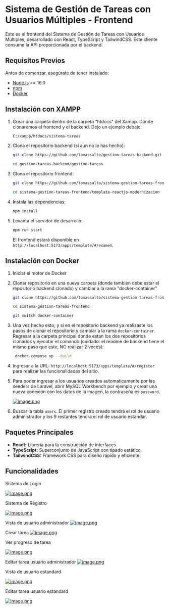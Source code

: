 # Sistema de Gestión de Tareas con Usuarios Múltiples - Frontend

Este es el frontend del Sistema de Gestión de Tareas con Usuarios Múltiples, desarrollado con React, TypeScript y TailwindCSS. Este cliente consume la API proporcionada por el backend.

## Requisitos Previos

Antes de comenzar, asegúrate de tener instalado:

- [Node.js](https://nodejs.org/) >= 16.0
- [npm](https://www.npmjs.com/)
- [Docker](https://docs.docker.com/desktop/setup/install/windows-install/)

## Instalación con XAMPP

1. Crear una carpeta dentro de la carpeta "htdocs" del Xampp. Donde clonaremos el frontend y el backend. Dejo un ejemplo debajo:

   ```bash
   C:/xampp/htdocs/sistema-tareas
   ```

2. Clona el repositorio backend (si aun no lo has hecho):

   ```bash
   git clone https://github.com/tomassalto/gestion-tareas-backend.git

   cd gestion-tareas-backend/gestion-tareas
   ```

3. Clona el repositorio frontend:

   ```bash
   git clone https://github.com/tomassalto/sistema-gestion-tareas-frontend.git

   cd sistema-gestion-tareas-frontend/template-reactjs-modernizacion
   ```

4. Instala las dependencias:

   ```bash
   npm install
   ```

5. Levanta el servidor de desarrollo:

   ```bash
   npm run start
   ```

   El frontend estará disponible en `http://localhost:5173/apps/template/#/examen`.

## Instalación con Docker

1. Iniciar el motor de Docker

2. Clonar repositorio en una nueva carpeta (donde también debe estar el repositorio backend clonado) y cambiar a la rama "docker-container"

   ```bash
   git clone https://github.com/tomassalto/sistema-gestion-tareas-frontend.git

   cd sistema-gestion-tareas-frontend

   git switch docker-container
   ```

3. Una vez hecho esto, y si en el repositorio backend ya realizaste los pasos de clonar el repositorio y cambiar a la rama `docker-container`. Regresar a la carpeta principal donde estan los dos repositorios clonados y ejecutar el comando (cuidado: el readme de backend tiene el mismo paso que este, NO realizar 2 veces):

   ```bash
    docker-compose up --build
   ```

4. Ingresar a la URL: `http://localhost:5173/apps/template/#/register` para realizar las funcionalidades del sitio.

5. Para poder ingresar a los usuarios creados automaticamente por las seeders de Laravel, abrir MySQL Workbench por ejemplo y crear una nueva conexión con los datos de la imagen, la contraseña es `password`.

   [![image.png](https://i.postimg.cc/RCGR5nK3/image.png)](https://postimg.cc/hhzxVvCg)

6. Buscar la tabla `users`. El primer registro creado tendrá el rol de usuario administrador y los 9 restantes tendra el rol de usuario estandar.

## Paquetes Principales

- **React:** Librería para la construcción de interfaces.
- **TypeScript:** Superconjunto de JavaScript con tipado estático.
- **TailwindCSS:** Framework CSS para diseño rápido y eficiente.

## Funcionalidades

Sistema de Login

[![image.png](https://i.postimg.cc/vHqDv9cM/image.png)](https://postimg.cc/QH7X8FQn)

Sistema de Registro

[![image.png](https://i.postimg.cc/g0RJdT4k/image.png)](https://postimg.cc/1gmPrMLL)

Vista de usuario administrador
[![image.png](https://i.postimg.cc/nVTShw92/image.png)](https://postimg.cc/kD6vjscR)

Crear tarea
[![image.png](https://i.postimg.cc/cLtFTx9k/image.png)](https://postimg.cc/qN0cvTd2)

Ver progreso de tarea

[![image.png](https://i.postimg.cc/2SLjFKsF/image.png)](https://postimg.cc/VJ1czDLd)

Editar tarea usuario administrador
[![image.png](https://i.postimg.cc/8ChtQyVh/image.png)](https://postimg.cc/Nyj1RkFM)

Vista de usuario estandard

[![image.png](https://i.postimg.cc/ZRx5vv1G/image.png)](https://postimg.cc/Fd142zFp)

Editar tarea usuario estandard

[![image.png](https://i.postimg.cc/kMw5n8N8/image.png)](https://postimg.cc/t7ZbksMC)
